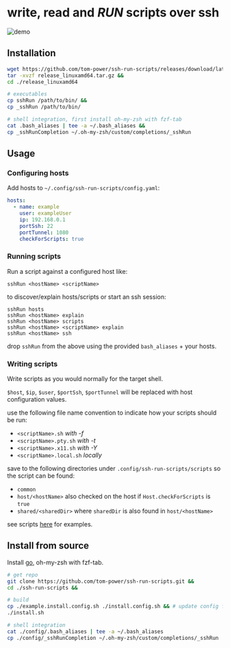 # write, read and **_RUN_** scripts over ssh

![demo]()


## Installation

```bash
wget https://github.com/tom-power/ssh-run-scripts/releases/download/latest/release_linuxamd64.tar.gz &&  
tar -xvzf release_linuxamd64.tar.gz &&
cd ./release_linuxamd64

# executables
cp sshRun /path/to/bin/ &&
cp _sshRun /path/to/bin/

# shell integration, first install oh-my-zsh with fzf-tab
cat .bash_aliases | tee -a ~/.bash_aliases &&
cp _sshRunCompletion ~/.oh-my-zsh/custom/completions/_sshRun
```

## Usage

### Configuring hosts

Add hosts to `~/.config/ssh-run-scripts/config.yaml`:

```yaml
hosts:
  - name: example
    user: exampleUser
    ip: 192.168.0.1
    portSsh: 22
    portTunnel: 1080
    checkForScripts: true
```

### Running scripts

Run a script against a configured host like:

`sshRun <hostName> <scriptName>`

to discover/explain hosts/scripts or start an ssh session:

```
sshRun hosts
sshRun <hostName> explain
sshRun <hostName> scripts
sshRun <hostName> <scriptName> explain
sshRun <hostName> ssh
```

drop `sshRun` from the above using the provided `bash_aliases` + your hosts.

### Writing scripts

Write scripts as you would normally for the target shell.

`$host`, `$ip`, `$user`, `$portSsh`, `$portTunnel` will be replaced with host configuration values.

use the following file name convention to indicate how your scripts should be run:

- `<scriptName>.sh` _with -f_
- `<scriptName>.pty.sh` _with -t_
- `<scriptName>.x11.sh` _with -Y_
- `<scriptName>.local.sh` _locally_

save to the following directories under `.config/ssh-run-scripts/scripts` so the script can be found:

- `common`
- `host/<hostName>` also checked on the host if `Host.checkForScripts` is `true` 
- `shared/<sharedDir>` where `sharedDir` is also found in `host/<hostName>`

see scripts [here](https:#github.com/tom-power/ssh-run-scripts/tree/master/config/.config/ssh-run-scripts/scripts) for examples.

## Install from source

Install [go](https:#golang.org/), oh-my-zsh with fzf-tab.

```bash
# get repo
git clone https://github.com/tom-power/ssh-run-scripts.git &&
cd ./ssh-run-scripts &&

# build
cp ./example.install.config.sh ./install.config.sh && # update config first
./install.sh

# shell integration
cat ./config/.bash_aliases | tee -a ~/.bash_aliases
cp ./config/_sshRunCompletion ~/.oh-my-zsh/custom/completions/_sshRun
```
